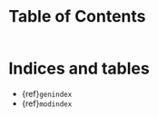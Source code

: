 
```{include} readme.md
```

# Table of Contents
```{tableofcontents}
```

# Indices and tables

- {ref}`genindex`
- {ref}`modindex`
